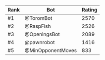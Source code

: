 Rank|Bot|Rating
---|---|---
#1|@ToromBot|2570
#2|@RaspFish|2526
#3|@OpeningsBot|2089
#4|@pawnrobot|1416
#5|@MinOpponentMoves|833
